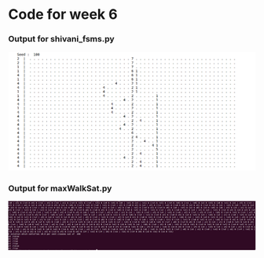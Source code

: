 # Code for week 6

### Output for shivani_fsms.py
![Part 1](https://raw.githubusercontent.com/SaurabhSakpal/fss16SmallThinExpert/master/code/5/screenshots/fsms.png)

### Output for maxWalkSat.py
![Part 2](https://raw.githubusercontent.com/SaurabhSakpal/fss16SmallThinExpert/master/code/5/screenshots/maxwalksat.png)
